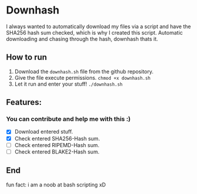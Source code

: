 # Downhash
I always wanted to automatically download my files via a script and have the SHA256 hash sum checked,
which is why I created this script. Automatic downloading and chasing through the hash, downhash thats it.

## How to run
1. Download the `downhash.sh` file from the github repository.
2. Give the file execute permissions. `chmod +x downhash.sh`
3. Let it run and enter your stuff! `./downhash.sh`

## Features:
### You can contribute and help me with this :)
* [X] Download entered stuff.
* [X] Check entered SHA256-Hash sum.
* [ ] Check entered RIPEMD-Hash sum.
* [ ] Check entered BLAKE2-Hash sum.

## End
fun fact: i am a noob at bash scripting xD
